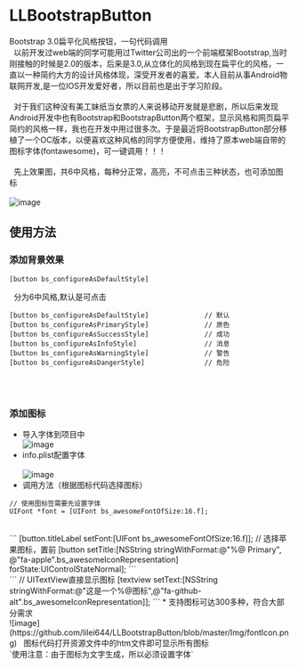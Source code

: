 # LLBootstrapButton
Bootstrap 3.0扁平化风格按钮，一句代码调用<br>
&nbsp;&nbsp;以前开发过web端的同学可能用过Twitter公司出的一个前端框架Bootstrap,当时刚接触的时候是2.0的版本，后来是3.0,从立体化的风格到现在扁平化的风格，一直以一种简约大方的设计风格体现，深受开发者的喜爱。本人目前从事Android物联网开发,是一位IOS开发爱好者，所以目前也是出于学习阶段。<br><br>
&nbsp;&nbsp;对于我们这种没有美工妹纸当女票的人来说移动开发就是悲剧，所以后来发现Android开发中也有Bootstrap和BootstrapButton两个框架，显示风格和网页扁平简约的风格一样，我也在开发中用过很多次。于是最近将BootstrapButton部分移植了一个OC版本，以便喜欢这种风格的同学方便使用，维持了原本web端自带的图标字体(fontawesome)，可一键调用！！！<br><br>
&nbsp;&nbsp;先上效果图，共6中风格，每种分正常，高亮，不可点击三种状态，也可添加图标<br><br>
   ![image](https://github.com/lilei644/LLBootstrapButton/blob/master/Img/LLBootstrapButton.png)
## 使用方法
### 添加背景效果
```
[button bs_configureAsDefaultStyle]
```
&nbsp;&nbsp;分为6中风格,默认是可点击<br>
```
[button bs_configureAsDefaultStyle]              // 默认
[button bs_configureAsPrimaryStyle]              // 原色
[button bs_configureAsSuccessStyle]              // 成功
[button bs_configureAsInfoStyle]                 // 消息
[button bs_configureAsWarningStyle]              // 警告
[button bs_configureAsDangerStyle]               // 危险
```

<br><br>
### 添加图标
* 导入字体到项目中<br>
   ![image](https://github.com/lilei644/LLBootstrapButton/blob/master/Img/addfont.png)
* info.plist配置字体<br>  
   ![image](https://github.com/lilei644/LLBootstrapButton/blob/master/Img/add_font2.png)
* 调用方法（根据图标代码选择图标）<br>
```
// 使用图标签需要先设置字体
UIFont *font = [UIFont bs_awesomeFontOfSize:16.f];
```
<br>
```
[button.titleLabel setFont:[UIFont bs_awesomeFontOfSize:16.f]];
// 选择苹果图标，置前
[button setTitle:[NSString stringWithFormat:@"%@ Primary", @"fa-apple".bs_awesomeIconRepresentation] forState:UIControlStateNormal];    
```
<br>
```
// UITextView直接显示图标
[textview  setText:[NSString stringWithFormat:@"这是一个%@图标",@"fa-github-alt".bs_awesomeIconRepresentation]];    
```
* 支持图标可达300多种，符合大部分需求<br>
   ![image](https://github.com/lilei644/LLBootstrapButton/blob/master/Img/fontIcon.png)
&nbsp;&nbsp;图标代码打开资源文件中的htm文件即可显示所有图标<br>
`使用注意：由于图标为文字生成，所以必须设置字体`
<br><br>
